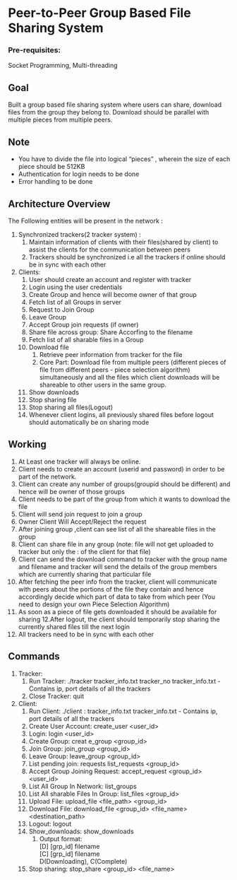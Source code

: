 # Peer-to-Peer Group Based File Sharing System

### Pre-requisites:

Socket Programming, Multi-threading 

## Goal 

Built a group based file sharing system where users can share, download files from the group they belong to. Download should be parallel with multiple pieces from multiple peers. 

## Note

- You have to divide the file into logical “pieces” , wherein the size of each piece should be 512KB 
- Authentication for login needs to be done 
- Error handling to be done 

## Architecture Overview

The Following entities will be present in the network : 

1. Synchronized trackers(2 tracker system) : 
    1. Maintain information of clients with their files(shared by client) to assist the clients for the communication between peers 
    3. Trackers should be synchronized i.e all the trackers if online should be in sync with each other 
4. Clients: 
    1. User should create an account and register with tracker 
    1. Login using the user credentials 
    1. Create Group and hence will become owner of that group 
    1. Fetch list of all Groups in server 
    1. Request to Join Group 
    1. Leave Group 
    1. Accept Group join requests (if owner) 
    1. Share file across group: Share Accorfing to the filename 
    1. Fetch list of all sharable files in a Group 
    1. Download file 
        1. Retrieve peer information from tracker for the file 
        1. Core Part: Download file from multiple peers (different pieces of file from different peers - piece selection algorithm) simultaneously and all the files which client downloads will be shareable to other users in the same group. 
    11. Show downloads 
    11. Stop sharing file 
    13. Stop sharing all files(Logout) 
    14. Whenever client logins, all previously shared files before logout should automatically be on sharing mode 

## Working

1. At Least one tracker will always be online. 
1. Client needs to create an account (userid and password) in order to be part of the network. 
1. Client can create any number of groups(groupid should be different) and hence will be owner of those groups 
1. Client needs to be part of the group from which it wants to download the file 
1. Client will send join request to join a group 
1. Owner Client Will Accept/Reject the request 
1. After joining group ,client can see list of all the shareable files in the group 
1. Client can share file in any group (note: file will not get uploaded to tracker but only the <ip>:<port> of the client for that file) 
1. Client can send the download command to tracker with the group name and filename and tracker will send the details of the group members which are currently sharing that particular file 
10. After fetching the peer info from the tracker, client will communicate with peers about the portions of the file they contain and hence accordingly decide which part of data to take from which peer (You need to design your own Piece Selection Algorithm) 
11. As soon as a piece of file gets downloaded it should be available for sharing 12.After logout, the client should temporarily stop sharing the currently shared files till the next login 
13. All trackers need to be in sync with each other 

## Commands

1. Tracker: 
    1. Run Tracker: ./tracker tracker\_info.txt tracker\_no tracker\_info.txt - Contains ip, port details of all the trackers 
    1. Close Tracker: quit 
2. Client: 
    1. Run Client: ./client  <IP>: <PORT> tracker\_info.txt
    tracker\_info.txt - Contains ip, port details of all the trackers 
    2. Create User Account:  create\_user <user\_id>  <passwd>
    2. Login: login  <user\_id> <passwd>
    2. Create Group:  creat e\_group  <group\_id>
    2. Join Group:  join\_group  <group\_id>
    2. Leave Group:  leave\_group  <group\_id>
    2. List pending join: requests  list\_requests  <group\_id>
    2. Accept Group Joining Request: accept\_request <group\_id> <user\_id>
    2. List All Group In Network:  list\_groups
    2. List All sharable Files In Group:  list\_files <group\_id>
    2. Upload File: upload\_file <file\_path> <group\_id> 
    2. Download File:  download\_file <group\_id> <file\_name>  <destination\_path>
    13. Logout:  logout
    14. Show\_downloads: show\_downloads
        1. Output format:  
            [D] [grp\_id] filename  
            [C] [grp\_id] filename  
            D(Downloading), C(Complete) 
    15. Stop sharing: stop\_share <group\_id> <file\_name>
